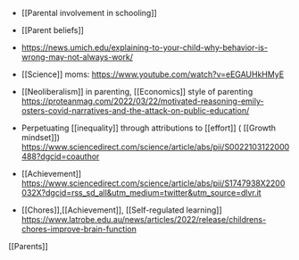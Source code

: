   -  [[Parental involvement in schooling]]
  - [[Parent beliefs]]

  - https://news.umich.edu/explaining-to-your-child-why-behavior-is-wrong-may-not-always-work/
  - [[Science]] moms:
    https://www.youtube.com/watch?v=eEGAUHkHMyE

  - [[Neoliberalism]] in parenting,
    [[Economics]] style of parenting
    https://proteanmag.com/2022/03/22/motivated-reasoning-emily-osters-covid-narratives-and-the-attack-on-public-education/

  - Perpetuating [[inequality]] through
    attributions to [[effort]] ( [[Growth mindset]])
    https://www.sciencedirect.com/science/article/abs/pii/S0022103122000488?dgcid=coauthor

  - [[Achievement]]
    https://www.sciencedirect.com/science/article/abs/pii/S1747938X2200032X?dgcid=rss_sd_all&utm_medium=twitter&utm_source=dlvr.it

  - [[Chores]],[[Achievement]],
    [[Self-regulated learning]]
    https://www.latrobe.edu.au/news/articles/2022/release/childrens-chores-improve-brain-function

[[Parents]]